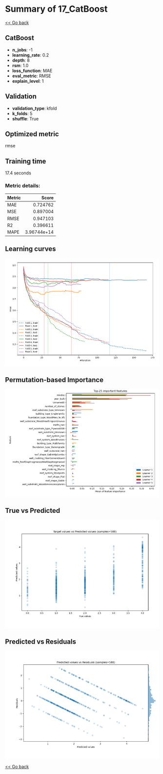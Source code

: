 # Summary of 17_CatBoost

[<< Go back](../README.md)


## CatBoost
- **n_jobs**: -1
- **learning_rate**: 0.2
- **depth**: 8
- **rsm**: 1.0
- **loss_function**: MAE
- **eval_metric**: RMSE
- **explain_level**: 1

## Validation
 - **validation_type**: kfold
 - **k_folds**: 5
 - **shuffle**: True

## Optimized metric
rmse

## Training time

17.4 seconds

### Metric details:
| Metric   |       Score |
|:---------|------------:|
| MAE      | 0.724762    |
| MSE      | 0.897004    |
| RMSE     | 0.947103    |
| R2       | 0.396611    |
| MAPE     | 3.96744e+14 |



## Learning curves
![Learning curves](learning_curves.png)

## Permutation-based Importance
![Permutation-based Importance](permutation_importance.png)
## True vs Predicted

![True vs Predicted](true_vs_predicted.png)


## Predicted vs Residuals

![Predicted vs Residuals](predicted_vs_residuals.png)



[<< Go back](../README.md)
